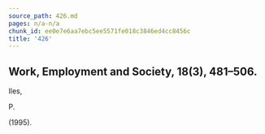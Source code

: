 ```yaml
---
source_path: 426.md
pages: n/a-n/a
chunk_id: ee0e7e6aa7ebc5ee5571fe018c3846ed4cc8456c
title: '426'
---
```

## Work, Employment and Society, 18(3), 481–506.

Iles,

P.

(1995).
